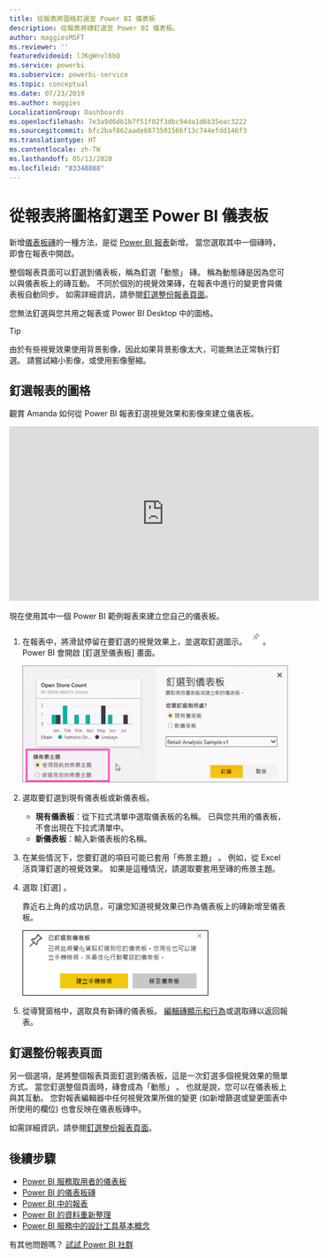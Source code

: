```yaml
---
title: 從報表將圖格釘選至 Power BI 儀表板
description: 從報表將磚釘選至 Power BI 儀表板。
author: maggiesMSFT
ms.reviewer: ''
featuredvideoid: lJKgWnvl6bQ
ms.service: powerbi
ms.subservice: powerbi-service
ms.topic: conceptual
ms.date: 07/23/2019
ms.author: maggies
LocalizationGroup: Dashboards
ms.openlocfilehash: 7e3a9d6db1b7f51f02f3dbc94da1d6b35eac3222
ms.sourcegitcommit: bfc2baf862aade6873501566f13c744efdd146f3
ms.translationtype: HT
ms.contentlocale: zh-TW
ms.lasthandoff: 05/13/2020
ms.locfileid: "83348888"
---
```

# <a name="pin-a-tile-to-a-power-bi-dashboard-from-a-report"></a>從報表將圖格釘選至 Power BI 儀表板

新增[儀表板磚](../consumer/end-user-tiles.md)的一種方法，是從 [Power BI 報表](../consumer/end-user-reports.md)新增。 當您選取其中一個磚時，即會在報表中開啟。

整個報表頁面可以釘選到儀表板，稱為釘選「動態」  磚。 稱為動態磚是因為您可以與儀表板上的磚互動。 不同於個別的視覺效果磚，在報表中進行的變更會與儀表板自動同步。 如需詳細資訊，請參閱[釘選整份報表頁面](#pin-an-entire-report-page)。

您無法釘選與您共用之報表或 Power BI Desktop 中的圖格。 

> [!TIP]
> 由於有些視覺效果使用背景影像，因此如果背景影像太大，可能無法正常執行釘選。 請嘗試縮小影像，或使用影像壓縮。  
> 
> 

## <a name="pin-a-tile-from-a-report"></a>釘選報表的圖格
觀賞 Amanda 如何從 Power BI 報表釘選視覺效果和影像來建立儀表板。
    

<iframe width="560" height="315" src="https://www.youtube.com/embed/lJKgWnvl6bQ" frameborder="0" allowfullscreen></iframe>

現在使用其中一個 Power BI 範例報表來建立您自己的儀表板。

1. 在報表中，將滑鼠停留在要釘選的視覺效果上，並選取釘選圖示。 ![釘選圖示](media/service-dashboard-pin-tile-from-report/pbi_pintile_small.png)。 Power BI 會開啟 [釘選至儀表板]  畫面。
   
     ![[釘選到儀表板] 視窗](media/service-dashboard-pin-tile-from-report/pbi_themes2.png)
2. 選取要釘選到現有儀表板或新儀表板。
   
   * **現有儀表板**：從下拉式清單中選取儀表板的名稱。 已與您共用的儀表板，不會出現在下拉式清單中。
   * **新儀表板**：輸入新儀表板的名稱。
3. 在某些情況下，您要釘選的項目可能已套用「佈景主題」  。 例如，從 Excel 活頁簿釘選的視覺效果。 如果是這種情況，請選取要套用至磚的佈景主題。
4. 選取 [釘選]  。
   
   靠近右上角的成功訊息，可讓您知道視覺效果已作為儀表板上的磚新增至儀表板。
   
   ![成功訊息](media/service-dashboard-pin-tile-from-report/pinsuccess.png)
5. 從導覽窗格中，選取具有新磚的儀表板。 [編輯磚顯示和行為](service-dashboard-edit-tile.md)或選取磚以返回報表。

## <a name="pin-an-entire-report-page"></a>釘選整份報表頁面
另一個選項，是將整個報表頁面釘選到儀表板，這是一次釘選多個視覺效果的簡單方式。 當您釘選整個頁面時，磚會成為「動態」  。 也就是說，您可以在儀表板上與其互動。 您對報表編輯器中任何視覺效果所做的變更 (如新增篩選或變更圖表中所使用的欄位) 也會反映在儀表板磚中。  

如需詳細資訊，請參閱[釘選整份報表頁面](service-dashboard-pin-live-tile-from-report.md)。

## <a name="next-steps"></a>後續步驟
- [Power BI 服務取用者的儀表板](../consumer/end-user-dashboards.md)
- [Power BI 的儀表板磚](../consumer/end-user-tiles.md)
- [Power BI 中的報表](../consumer/end-user-reports.md)
- [Power BI 的資料重新整理](../connect-data/refresh-data.md)
- [Power BI 服務中的設計工具基本概念](../fundamentals/service-basic-concepts.md)

有其他問題嗎？ [試試 Power BI 社群](https://community.powerbi.com/)
